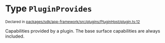 # Type `PluginProvides`
<sub>Declared in [packages/sdk/app-framework/src/plugins/PluginHost/plugin.ts:12](https://github.com/dxos/dxos/blob/88f322397/packages/sdk/app-framework/src/plugins/PluginHost/plugin.ts#L12)</sub>


Capabilities provided by a plugin.
The base surface capabilities are always included.



